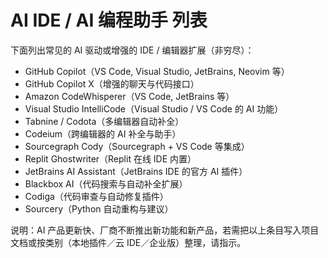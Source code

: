 <!--
 * @Description:
 * @Author: xunzhaotech
 * @Email: luyb@xunzhaotech.com
 * @QQ: 1525572900
 * @Date: 2025-10-23 19:00:01
 * @LastEditTime: 2025-10-23 19:00:08
 * @LastEditors: xunzhaotech
-->

# AI IDE / AI 编程助手 列表

下面列出常见的 AI 驱动或增强的 IDE / 编辑器扩展（非穷尽）：

- GitHub Copilot（VS Code, Visual Studio, JetBrains, Neovim 等）
- GitHub Copilot X（增强的聊天与代码接口）
- Amazon CodeWhisperer（VS Code, JetBrains 等）
- Visual Studio IntelliCode（Visual Studio / VS Code 的 AI 功能）
- Tabnine / Codota（多编辑器自动补全）
- Codeium（跨编辑器的 AI 补全与助手）
- Sourcegraph Cody（Sourcegraph + VS Code 等集成）
- Replit Ghostwriter（Replit 在线 IDE 内置）
- JetBrains AI Assistant（JetBrains IDE 的官方 AI 插件）
- Blackbox AI（代码搜索与自动补全扩展）
- Codiga（代码审查与自动修复插件）
- Sourcery（Python 自动重构与建议）

说明：AI 产品更新快、厂商不断推出新功能和新产品，若需把以上条目写入项目文档或按类别（本地插件／云 IDE／企业版）整理，请指示。
